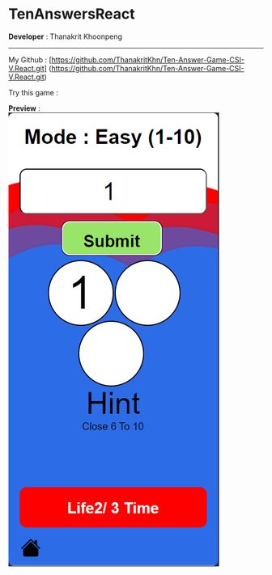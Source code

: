 # TenAnswersReact

<b>Developer</b> : Thanakrit Khoonpeng <hr>

My Github : [https://github.com/ThanakritKhn/Ten-Answer-Game-CSI-V.React.git] (https://github.com/ThanakritKhn/Ten-Answer-Game-CSI-V.React.git) <br>

Try this game : <br>

<b>Preview</b> : <br> <img  src='./Document/Example_Tengame.png'>
